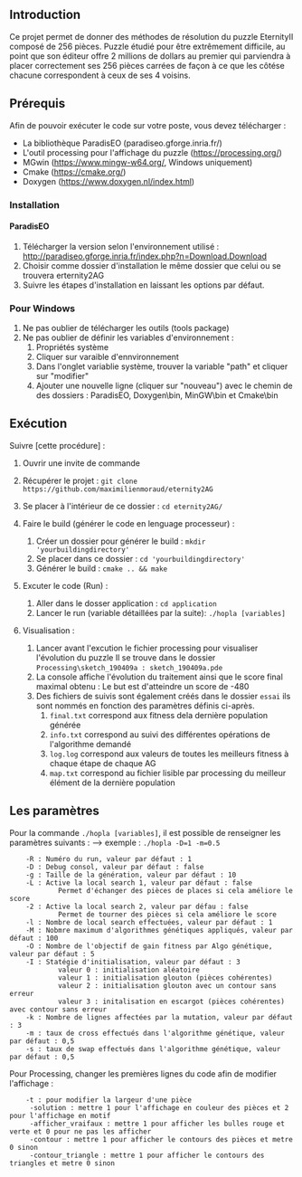 ## Introduction

Ce projet permet de donner des méthodes de résolution du puzzle EternityII composé de 256 pièces.
Puzzle étudié pour être extrêmement difficile, au point que son éditeur offre 2 millions de dollars
au premier qui parviendra à placer correctement ses 256 pièces carrées de façon à ce que les côtése chacune
correspondent à ceux de ses 4 voisins.


## Prérequis
Afin de pouvoir exécuter le code sur votre poste, vous devez télécharger :
  * La bibliothèque ParadisEO (paradiseo.gforge.inria.fr/)
  * L'outil processing pour l'affichage du puzzle (https://processing.org/)
  * MGwin (https://www.mingw-w64.org/, Windows uniquement)
  * Cmake (https://cmake.org/)
  * Doxygen (https://www.doxygen.nl/index.html)

### Installation
#### ParadisEO
  1. Télécharger la version selon l'environnement utilisé : http://paradiseo.gforge.inria.fr/index.php?n=Download.Download
  2. Choisir comme dossier d'installation le même dossier que celui ou se trouvera erternity2AG
  3. Suivre les étapes d'installation en laissant les options par défaut.

### Pour Windows
  1. Ne pas oublier de télécharger les outils (tools package)
  2. Ne pas oublier de définir les variables d'environnement :
     1. Propriétés système
     2. Cliquer sur varaible d'ennvironnement
     3. Dans l'onglet variablie système, trouver la variable "path" et cliquer sur "modifier"
     4. Ajouter une nouvelle ligne (cliquer sur "nouveau") avec le chemin de des dossiers : ParadisEO, Doxygen\bin,
         MinGW\bin et Cmake\bin



## Exécution
Suivre [cette procédure] :

1. Ouvrir une invite de commande
2. Récupérer le projet : ``git clone https://github.com/maximilienmoraud/eternity2AG``
3. Se placer à l'intérieur de ce dossier : ``cd eternity2AG/``

4. Faire le build (générer le code en lenguage processeur) :
   1. Créer un dossier pour générer le build : ``mkdir 'yourbuildingdirectory'``
   2. Se placer dans ce dossier : ``cd 'yourbuildingdirectory'``
   3. Générer le build : ``cmake .. && make``

5. Excuter le code (Run) :
   1. Aller dans le dosser application : `cd application`
   2. Lancer le run (variable détaillées par la suite): ```./hopla [variables]```

6. Visualisation :
   1. Lancer avant l'excution le fichier processing pour visualiser l'évolution du puzzle
               Il se trouve dans le dossier `Processing\sketch_190409a : sketch_190409a.pde`
   2. La console affiche l'évolution du traitement ainsi que le score final maximal obtenu :
                  Le but est d'atteindre un score de -480
   3. Des fichiers de suivis sont également créés dans le dossier `essai` ils sont nommés en fonction des paramètres définis ci-après. 
      1. `final.txt` correspond aux fitness dela dernière population générée
      2. `info.txt` correspond au suivi des différentes opérations de l'algorithme demandé
      3. `log.log` correspond aux valeurs de toutes les meilleurs fitness à chaque étape de chaque AG
      4. `map.txt` correspond au fichier lisible par processing du meilleur élément de la dernière population

## Les paramètres
Pour la commande `./hopla [variables]`, il est possible de renseigner les paramètres suivants :
--> exemple : ```./hopla -D=1 -m=0.5```
````
    -R : Numéro du run, valeur par défaut : 1
    -D : Debug consol, valeur par défaut : false
    -g : Taille de la génération, valeur par défaut : 10
    -L : Active la local search 1, valeur par défaut : false
            Permet d'échanger des pièces de places si cela améliore le score
    -2 : Active la local search 2, valeur par défau : false
            Permet de tourner des pièces si cela améliore le score
    -l : Nombre de local search effectuées, valeur par défaut : 1
    -M : Nobmre maximum d'algorithmes génétiques appliqués, valeur par défaut : 100
    -O : Nombre de l'objectif de gain fitness par Algo génétique, valeur par défaut : 5
    -I : Statégie d'initialisation, valeur par défaut : 3
            valeur 0 : initialisation aléatoire
            valeur 1 : initialisation glouton (pièces cohérentes)
            valeur 2 : initialisation glouton avec un contour sans erreur
            valeur 3 : initalisation en escargot (pièces cohérentes) avec contour sans erreur
    -k : Nombre de lignes affectées par la mutation, valeur par défaut : 3
    -m : taux de cross effectués dans l'algorithme génétique, valeur par défaut : 0,5
    -s : taux de swap effectués dans l'algorithme génétique, valeur par défaut : 0,5
````

Pour Processing, changer les premières lignes du code afin de modifier l'affichage :
```` 
    -t : pour modifier la largeur d'une pièce
     -solution : mettre 1 pour l'affichage en couleur des pièces et 2 pour l'affichage en motif
     -afficher_vraifaux : mettre 1 pour afficher les bulles rouge et verte et 0 pour ne pas les afficher
     -contour : mettre 1 pour afficher le contours des pièces et metre 0 sinon
     -contour_triangle : mettre 1 pour afficher le contours des triangles et metre 0 sinon
````



